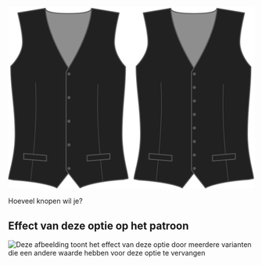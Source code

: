 ![Knopen](buttons.svg)

Hoeveel knopen wil je?

## Effect van deze optie op het patroon

![Deze afbeelding toont het effect van deze optie door meerdere varianten die een andere waarde hebben voor deze optie te vervangen](wahid\_buttons\_sample.svg "Effect van deze optie op het patroon")
